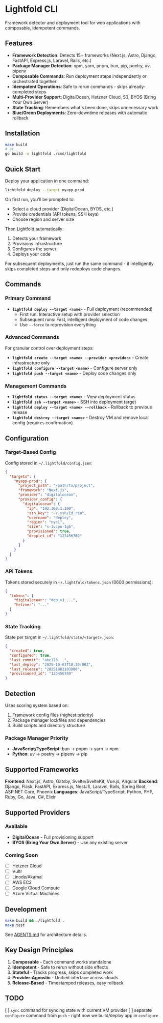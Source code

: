 # Lightfold CLI

Framework detector and deployment tool for web applications with composable, idempotent commands.

## Features

- **Framework Detection**: Detects 15+ frameworks (Next.js, Astro, Django, FastAPI, Express.js, Laravel, Rails, etc.)
- **Package Manager Detection**: npm, yarn, pnpm, bun, pip, poetry, uv, pipenv
- **Composable Commands**: Run deployment steps independently or orchestrated together
- **Idempotent Operations**: Safe to rerun commands - skips already-completed steps
- **Multi-Provider Support**: DigitalOcean, Hetzner Cloud, S3, BYOS (Bring Your Own Server)
- **State Tracking**: Remembers what's been done, skips unnecessary work
- **Blue/Green Deployments**: Zero-downtime releases with automatic rollback

## Installation

```bash
make build
# or
go build -o lightfold ./cmd/lightfold
```

## Quick Start

Deploy your application in one command:

```bash
lightfold deploy --target myapp-prod
```

On first run, you'll be prompted to:
- Select a cloud provider (DigitalOcean, BYOS, etc.)
- Provide credentials (API tokens, SSH keys)
- Choose region and server size

Then Lightfold automatically:
1. Detects your framework
2. Provisions infrastructure
3. Configures the server
4. Deploys your code

For subsequent deployments, just run the same command - it intelligently skips completed steps and only redeploys code changes.

## Commands

### Primary Command

- **`lightfold deploy --target <name>`** - Full deployment (recommended)
  - First run: Interactive setup with provider selection
  - Subsequent runs: Fast, intelligent deployment of code changes
  - Use `--force` to reprovision everything

### Advanced Commands

For granular control over deployment steps:

- **`lightfold create --target <name> --provider <provider>`** - Create infrastructure only
- **`lightfold configure --target <name>`** - Configure server only
- **`lightfold push --target <name>`** - Deploy code changes only

### Management Commands

- **`lightfold status --target <name>`** - View deployment status
- **`lightfold ssh --target <name>`** - SSH into deployment target
- **`lightfold deploy --target <name> --rollback`** - Rollback to previous release
- **`lightfold destroy --target <name>`** - Destroy VM and remove local config (requires confirmation)

## Configuration

### Target-Based Config

Config stored in `~/.lightfold/config.json`:

```json
{
  "targets": {
    "myapp-prod": {
      "project_path": "/path/to/project",
      "framework": "Next.js",
      "provider": "digitalocean",
      "provider_config": {
        "digitalocean": {
          "ip": "192.168.1.100",
          "ssh_key": "~/.ssh/id_rsa",
          "username": "deploy",
          "region": "nyc1",
          "size": "s-1vcpu-1gb",
          "provisioned": true,
          "droplet_id": "123456789"
        }
      }
    }
  }
}
```

### API Tokens

Tokens stored securely in `~/.lightfold/tokens.json` (0600 permissions):

```json
{
  "tokens": {
    "digitalocean": "dop_v1_...",
    "hetzner": "..."
  }
}
```

### State Tracking

State per target in `~/.lightfold/state/<target>.json`:

```json
{
  "created": true,
  "configured": true,
  "last_commit": "abc123...",
  "last_deploy": "2025-10-03T10:30:00Z",
  "last_release": "20251003103000",
  "provisioned_id": "123456789"
}
```


## Detection

Uses scoring system based on:
1. Framework config files (highest priority)
2. Package manager lockfiles and dependencies
3. Build scripts and directory structure

### Package Manager Priority
- **JavaScript/TypeScript**: bun → pnpm → yarn → npm
- **Python**: uv → poetry → pipenv → pip

## Supported Frameworks

**Frontend**: Next.js, Astro, Gatsby, Svelte/SvelteKit, Vue.js, Angular
**Backend**: Django, Flask, FastAPI, Express.js, NestJS, Laravel, Rails, Spring Boot, ASP.NET Core, Phoenix
**Languages**: JavaScript/TypeScript, Python, PHP, Ruby, Go, Java, C#, Elixir

## Supported Providers

### Available
- **DigitalOcean** - Full provisioning support
- **BYOS (Bring Your Own Server)** - Use any existing server

### Coming Soon
- [ ] Hetzner Cloud
- [ ] Vultr
- [ ] Linode/Akamai
- [ ] AWS EC2
- [ ] Google Cloud Compute
- [ ] Azure Virtual Machines

## Development

```bash
make build && ./lightfold .
make test
```

See [AGENTS.md](AGENTS.md) for architecture details.

## Key Design Principles

1. **Composable** - Each command works standalone
2. **Idempotent** - Safe to rerun without side effects
3. **Stateful** - Tracks progress, skips completed work
4. **Provider-Agnostic** - Unified interface across clouds
5. **Release-Based** - Timestamped releases, easy rollback


## TODO
[ ] `sync` command for syncing state with current VM provider
[ ] separate `configure` command from `push` - right now we build/deploy app in `configure`